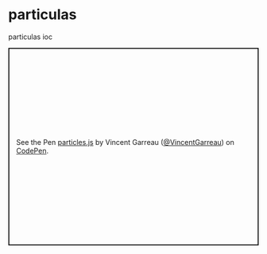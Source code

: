 # particulas
particulas ioc
<p class="codepen" data-height="397" data-theme-id="dark" data-default-tab="css,result" data-user="VincentGarreau" data-slug-hash="pnlso" style="height: 397px; box-sizing: border-box; display: flex; align-items: center; justify-content: center; border: 2px solid; margin: 1em 0; padding: 1em;" data-pen-title="particles.js">
  <span>See the Pen <a href="https://codepen.io/VincentGarreau/pen/pnlso">
  particles.js</a> by Vincent Garreau (<a href="https://codepen.io/VincentGarreau">@VincentGarreau</a>)
  on <a href="https://codepen.io">CodePen</a>.</span>
</p>
<script async src="https://static.codepen.io/assets/embed/ei.js"></script>
